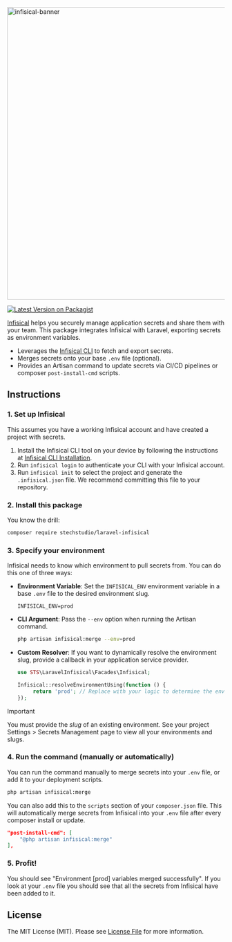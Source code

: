 <img width="1492" height="676" alt="infisical-banner" src="https://github.com/user-attachments/assets/90534b28-65ff-4376-87fc-679d04161de3" />

[![Latest Version on Packagist](https://img.shields.io/packagist/v/stechstudio/laravel-infisical.svg?style=flat-square)](https://packagist.org/packages/stechstudio/laravel-infisical)

[Infisical](https://infisical.com/)  helps you securely manage application secrets and share them with your team. This package integrates Infisical with Laravel, exporting secrets as environment variables.

- Leverages the [Infisical CLI](https://docs.infisical.com/cli/installation) to fetch and export secrets.
- Merges secrets onto your base `.env` file (optional).
- Provides an Artisan command to update secrets via CI/CD pipelines or composer `post-install-cmd` scripts.

## Instructions

### 1. Set up Infisical

This assumes you have a working Infisical account and have created a project with secrets.

1. Install the Infisical CLI tool on your device by following the instructions at [Infisical CLI Installation](https://docs.infisical.com/cli/installation).
2. Run `infisical login` to authenticate your CLI with your Infisical account.
3. Run `infisical init` to select the project and generate the `.infisical.json` file. We recommend committing this file to your repository.

### 2. Install this package

You know the drill:

```bash
composer require stechstudio/laravel-infisical
```

### 3. Specify your environment

Infisical needs to know which environment to pull secrets from. You can do this one of three ways:

- **Environment Variable**: Set the `INFISICAL_ENV` environment variable in a base `.env` file to the desired environment slug. 

   ```dotenv
   INFISICAL_ENV=prod
   ```
- **CLI Argument**: Pass the `--env` option when running the Artisan command.

   ```bash
   php artisan infisical:merge --env=prod
   ```

- **Custom Resolver**: If you want to dynamically resolve the environment slug, provide a callback in your application service provider.

    ```php
    use STS\LaravelInfisical\Facades\Infisical;
    
    Infisical::resolveEnvironmentUsing(function () {
         return 'prod'; // Replace with your logic to determine the environment slug
    });
    ```

> [!IMPORTANT]  
> You must provide the _slug_ of an existing environment. See your project Settings > Secrets Management page to view all your environments and slugs.

### 4. Run the command (manually or automatically)

You can run the command manually to merge secrets into your `.env` file, or add it to your deployment scripts.

```bash
php artisan infisical:merge
```

You can also add this to the `scripts` section of your `composer.json` file. This will automatically merge secrets from Infisical into your `.env` file after every composer install or update.

```json
"post-install-cmd": [
    "@php artisan infisical:merge"
],
```

### 5. Profit!

You should see "Environment [prod] variables merged successfully". If you look at your `.env` file you should see that all the secrets from Infisical have been added to it.

## License

The MIT License (MIT). Please see [License File](LICENSE.md) for more information.
